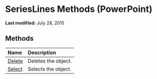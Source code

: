 
# SeriesLines Methods (PowerPoint)

 **Last modified:** July 28, 2015


## Methods



|**Name**|**Description**|
|:-----|:-----|
| [Delete](49fe8a74-cc15-64e0-f1b9-ab52d248a3a9.md)|Deletes the object.|
| [Select](c84d09ca-891a-9863-b1f5-acb49e024937.md)|Selects the object.|
